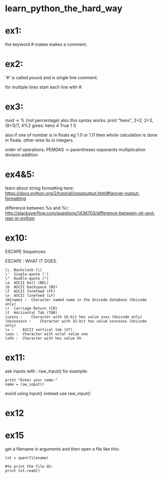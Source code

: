 # learn_python_the_hard_way

# ex1:

the keyword # makes makes a comment.

# ex2:
'#' is called pound and is single line comment.

for multiple lines start each line with #.

# ex3:
mod -> % (not percentage)
also this syntax works:
print "hens", 2+2, 2<3, (9+1)/7, 4%2
gives: hens 4 True 1 0

also if one of number is in floats eg 1.0 or 1.11 then whole calculation is done in floats. other wise its in integers.

order of operations: PEMDAS -> parentheses exponents multiplication division addition

# ex4&5:

learn about string formatting here:
https://docs.python.org/2/tutorial/inputoutput.html#fancier-output-formatting

difference between %s and %r:
http://stackoverflow.com/questions/1436703/difference-between-str-and-repr-in-python

# ex10:

ESCAPE Sequences

ESCAPE :	WHAT IT DOES.
```
\\	Backslash (\)
\'	Single-quote (')
\"	Double-quote (")
\a	ASCII bell (BEL)
\b	ASCII backspace (BS)
\f	ASCII formfeed (FF)
\n	ASCII linefeed (LF)
\N{name} :	Character named name in the Unicode database (Unicode only)
\r	Carriage Return (CR)
\t	Horizontal Tab (TAB)
\uxxxx :	Character with 16-bit hex value xxxx (Unicode only)
\Uxxxxxxxx :	Character with 32-bit hex value xxxxxxxx (Unicode only)
\v :	ASCII vertical tab (VT)
\ooo :	Character with octal value ooo
\xhh :	Character with hex value hh
```

# ex11:

ask inputs with : raw_input()
for example:

```
print "Enter your name:"
name = raw_input()
```

avoid using input() instead use raw_input()

# ex12


# ex15

get a filename in arguments
and then open a file like this:

```
txt = open(filename)

#to print the file do:
print txt.read()

```
